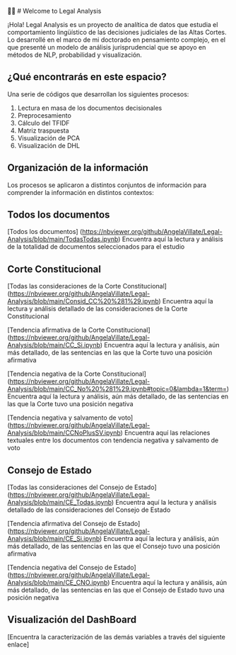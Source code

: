 🙋🏽 # Welcome to Legal Analysis 

¡Hola! Legal Analysis es un proyecto de analítica de datos que estudia el comportamiento lingüístico de las decisiones judiciales de las Altas Cortes. Lo desarrollé en el marco de mi doctorado en pensamiento complejo, en el que presenté un modelo de análisis jurisprudencial que se apoyo en métodos de NLP, probabilidad y visualización. 

## ¿Qué encontrarás en este espacio?

Una serie de códigos que desarrollan los siguientes procesos:

1. Lectura en masa de los documentos decisionales
2. Preprocesamiento
3. Cálculo del TFIDF
4. Matriz traspuesta
5. Visualización de PCA
6. Visualización de DHL

## Organización de la información

Los procesos se aplicaron a distintos conjuntos de información para comprender la información en distintos contextos:

## Todos los documentos

[Todos los documentos] (https://nbviewer.org/github/AngelaVillate/Legal-Analysis/blob/main/TodasTodas.ipynb)
Encuentra aquí la lectura y análisis de la totalidad de documentos seleccionados para el estudio


## Corte Constitucional

[Todas las consideraciones de la Corte Constitucional] (https://nbviewer.org/github/AngelaVillate/Legal-Analysis/blob/main/Consid_CC%20%281%29.ipynb)
Encuentra aquí la lectura y análisis detallado de las consideraciones de la Corte Constitucional

[Tendencia afirmativa de la Corte Constitucional] (https://nbviewer.org/github/AngelaVillate/Legal-Analysis/blob/main/CC_Si.ipynb)
Encuentra aquí la lectura y análisis, aún más detallado, de las sentencias en las que la Corte tuvo una posición afirmativa

[Tendencia negativa de la Corte Constitucional] (https://nbviewer.org/github/AngelaVillate/Legal-Analysis/blob/main/CC_No%20%281%29.ipynb#topic=0&lambda=1&term=)
Encuentra aquí la lectura y análisis, aún más detallado, de las sentencias en las que la Corte tuvo una posición negativa

[Tendencia negativa y salvamento de voto] (https://nbviewer.org/github/AngelaVillate/Legal-Analysis/blob/main/CCNoPlusSV.ipynb)
Encuentra aquí las relaciones textuales entre los documentos con tendencia negativa y salvamento de voto


## Consejo de Estado

[Todas las consideraciones del Consejo de Estado] (https://nbviewer.org/github/AngelaVillate/Legal-Analysis/blob/main/CE_Todas.ipynb)
Encuentra aquí la lectura y análisis detallado de las consideraciones del Consejo de Estado

[Tendencia afirmativa del Consejo de Estado] (https://nbviewer.org/github/AngelaVillate/Legal-Analysis/blob/main/CE_Si.ipynb)
Encuentra aquí la lectura y análisis, aún más detallado, de las sentencias en las que el Consejo tuvo una posición afirmativa

[Tendencia negativa del Consejo de Estado] (https://nbviewer.org/github/AngelaVillate/Legal-Analysis/blob/main/CE_CNO.ipynb)
Encuentra aquí la lectura y análisis, aún más detallado, de las sentencias en las que el Consejo de Estado tuvo una posición negativa


## Visualización del DashBoard

[Encuentra la caracterización de las demás variables a través del siguiente enlace] 
